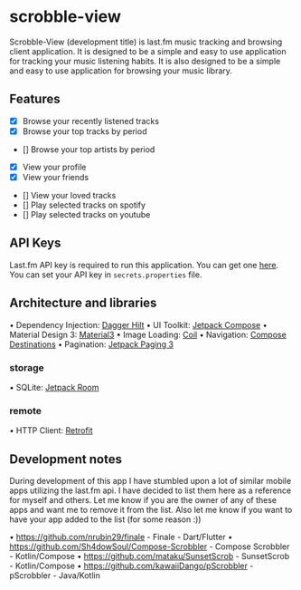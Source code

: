 # scrobble-view

Scrobble-View (development title) is last.fm music tracking and browsing client application. 
It is designed to be a simple and easy to use application for tracking your music listening habits.
It is also designed to be a simple and easy to use application for browsing your music library.


## Features

- [x] Browse your recently listened tracks
- [x] Browse your top tracks by period
- [] Browse your top artists by period
- [x] View your profile
- [x] View your friends
- [] View your loved tracks
- [] Play selected tracks on spotify
- [] Play selected tracks on youtube

## API Keys
Last.fm API key is required to run this application. You can get one [here](https://www.last.fm/api/account/create).
You can set your API key in `secrets.properties` file.

## Architecture and libraries
• Dependency Injection: [Dagger Hilt](https://dagger.dev/hilt/)
• UI Toolkit: [Jetpack Compose](https://developer.android.com/jetpack/compose)
• Material Design 3: [Material3](https://developer.android.com/jetpack/compose/material)
• Image Loading: [Coil](https://github.com/coil-kt/coil)
• Navigation: [Compose Destinations](https://github.com/raamcosta/compose-destinations)
• Pagination: [Jetpack Paging 3](https://developer.android.com/topic/libraries/architecture/paging/v3-overview)

### storage
• SQLite: [Jetpack Room](https://developer.android.com/topic/libraries/architecture/room)
### remote
• HTTP Client: [Retrofit](https://square.github.io/retrofit/)


## Development notes

During development of this app I have stumbled upon a lot of similar mobile apps utilizing the last.fm api. 
I have decided to list them here as a reference for myself and others. Let me know if you are the owner of any of these apps and want me to remove it from the list.
Also let me know if you want to have your app added to the list (for some reason :))

• https://github.com/nrubin29/finale - Finale - Dart/Flutter
• https://github.com/Sh4dowSoul/Compose-Scrobbler - Compose Scrobbler - Kotlin/Compose
• https://github.com/mataku/SunsetScrob - SunsetScrob - Kotlin/Compose
• https://github.com/kawaiiDango/pScrobbler - pScrobbler - Java/Kotlin 

